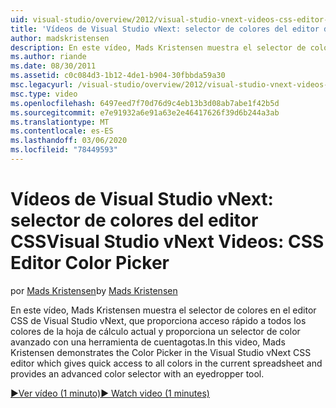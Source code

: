 ```yaml
---
uid: visual-studio/overview/2012/visual-studio-vnext-videos-css-editor-color-picker
title: 'Vídeos de Visual Studio vNext: selector de colores del editor de CSS | Microsoft Docs'
author: madskristensen
description: En este vídeo, Mads Kristensen muestra el selector de colores en el editor CSS de Visual Studio vNext, que muestra los colores de la hoja de cálculo actual y proporciona...
ms.author: riande
ms.date: 08/30/2011
ms.assetid: c0c084d3-1b12-4de1-b904-30fbbda59a30
msc.legacyurl: /visual-studio/overview/2012/visual-studio-vnext-videos-css-editor-color-picker
msc.type: video
ms.openlocfilehash: 6497eed7f70d76d9c4eb13b3d08ab7abe1f42b5d
ms.sourcegitcommit: e7e91932a6e91a63e2e46417626f39d6b244a3ab
ms.translationtype: MT
ms.contentlocale: es-ES
ms.lasthandoff: 03/06/2020
ms.locfileid: "78449593"
---
```

# <a name="visual-studio-vnext-videos-css-editor-color-picker"></a><span data-ttu-id="8b5d2-103">Vídeos de Visual Studio vNext: selector de colores del editor CSS</span><span class="sxs-lookup"><span data-stu-id="8b5d2-103">Visual Studio vNext Videos: CSS Editor Color Picker</span></span>

<span data-ttu-id="8b5d2-104">por [Mads Kristensen](https://github.com/madskristensen)</span><span class="sxs-lookup"><span data-stu-id="8b5d2-104">by [Mads Kristensen](https://github.com/madskristensen)</span></span>

<span data-ttu-id="8b5d2-105">En este vídeo, Mads Kristensen muestra el selector de colores en el editor CSS de Visual Studio vNext, que proporciona acceso rápido a todos los colores de la hoja de cálculo actual y proporciona un selector de color avanzado con una herramienta de cuentagotas.</span><span class="sxs-lookup"><span data-stu-id="8b5d2-105">In this video, Mads Kristensen demonstrates the Color Picker in the Visual Studio vNext CSS editor which gives quick access to all colors in the current spreadsheet and provides an advanced color selector with an eyedropper tool.</span></span>

[<span data-ttu-id="8b5d2-106">&#9654;Ver vídeo (1 minuto)</span><span class="sxs-lookup"><span data-stu-id="8b5d2-106">&#9654; Watch video (1 minutes)</span></span>](https://channel9.msdn.com/Blogs/ASP-NET-Site-Videos/visual-studio-vnext-videos-css-editor-color-picker)
